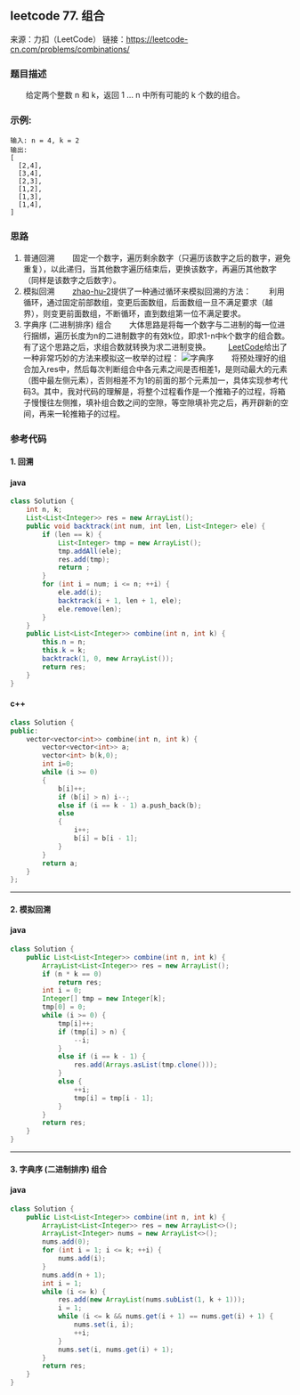 ## leetcode 77. 组合
来源：力扣（LeetCode）
链接：https://leetcode-cn.com/problems/combinations/

### 题目描述
&emsp;&emsp;给定两个整数 n 和 k，返回 1 ... n 中所有可能的 k 个数的组合。

### 示例:
```
输入: n = 4, k = 2
输出:
[
  [2,4],
  [3,4],
  [2,3],
  [1,2],
  [1,3],
  [1,4],
]
```
### 思路
1. 普通回溯
&emsp;&emsp;固定一个数字，遍历剩余数字（只遍历该数字之后的数字，避免重复），以此递归，当其他数字遍历结束后，更换该数字，再遍历其他数字（同样是该数字之后数字）。
2. 模拟回溯
&emsp;&emsp;[zhao-hu-2](https://leetcode-cn.com/problems/combinations/solution/kan-de-ying-wen-ban-de-ti-jie-shi-zai-shi-shen-lai/)提供了一种通过循环来模拟回溯的方法：
&emsp;&emsp;利用循环，通过固定前部数组，变更后面数组，后面数组一旦不满足要求（越界），则变更前面数组，不断循环，直到数组第一位不满足要求。
3. 字典序 (二进制排序) 组合
&emsp;&emsp;大体思路是将每一个数字与二进制的每一位进行捆绑，遍历长度为n的二进制数字的有效k位，即求1-n中k个数字的组合数。有了这个思路之后，求组合数就转换为求二进制变换。
&emsp;&emsp;[LeetCode](https://leetcode-cn.com/problems/combinations/solution/zu-he-by-leetcode/)给出了一种非常巧妙的方法来模拟这一枚举的过程：
![字典序](https://pic.leetcode-cn.com/ab26203eb768a3153fe704cfee97158429d08e886f7e5b453b2256ee658f0598-image.png)
&emsp;&emsp;将预处理好的组合加入res中，然后每次判断组合中各元素之间是否相差1，是则动最大的元素（图中最左侧元素），否则相差不为1的前面的那个元素加一，具体实现参考代码3。其中，我对代码的理解是，将整个过程看作是一个推箱子的过程，将箱子慢慢往左侧推，填补组合数之间的空隙，等空隙填补完之后，再开辟新的空间，再来一轮推箱子的过程。

### 参考代码

#### 1. 回溯
#### java
``` java
class Solution {
    int n, k;
    List<List<Integer>> res = new ArrayList();
    public void backtrack(int num, int len, List<Integer> ele) {
        if (len == k) {
            List<Integer> tmp = new ArrayList();
            tmp.addAll(ele);
            res.add(tmp);
            return ;
        }
        for (int i = num; i <= n; ++i) {
            ele.add(i);
            backtrack(i + 1, len + 1, ele);
            ele.remove(len);
        }
    }
    public List<List<Integer>> combine(int n, int k) {
        this.n = n;
        this.k = k;
        backtrack(1, 0, new ArrayList());
        return res;
    }
}
```
#### c++
``` cpp
class Solution {
public:
    vector<vector<int>> combine(int n, int k) {
        vector<vector<int>> a;
        vector<int> b(k,0);
        int i=0;
        while (i >= 0)
        {
            b[i]++;
            if (b[i] > n) i--;
            else if (i == k - 1) a.push_back(b);
            else
            {
                i++;
                b[i] = b[i - 1];
            }
        }
        return a;
    }
};
```
-----------------------------------
#### 2. 模拟回溯
#### java
``` java
class Solution {
    public List<List<Integer>> combine(int n, int k) {
        ArrayList<List<Integer>> res = new ArrayList();
        if (n * k == 0)
            return res;
        int i = 0;
        Integer[] tmp = new Integer[k];
        tmp[0] = 0;
        while (i >= 0) {
            tmp[i]++;
            if (tmp[i] > n) {
                --i;
            }
            else if (i == k - 1) {
                res.add(Arrays.asList(tmp.clone()));
            }
            else {
                ++i;
                tmp[i] = tmp[i - 1];
            }
        }
        return res;
    }
}
```

------------------
#### 3. 字典序 (二进制排序) 组合
#### java
``` java
class Solution {
    public List<List<Integer>> combine(int n, int k) {
        ArrayList<List<Integer>> res = new ArrayList<>();
        ArrayList<Integer> nums = new ArrayList<>();
        nums.add(0);
        for (int i = 1; i <= k; ++i) {
            nums.add(i);
        }
        nums.add(n + 1);
        int i = 1;
        while (i <= k) {
            res.add(new ArrayList(nums.subList(1, k + 1)));
            i = 1;
            while (i <= k && nums.get(i + 1) == nums.get(i) + 1) {
                nums.set(i, i);
                ++i;
            }
            nums.set(i, nums.get(i) + 1);
        }
        return res;
    }
}
```